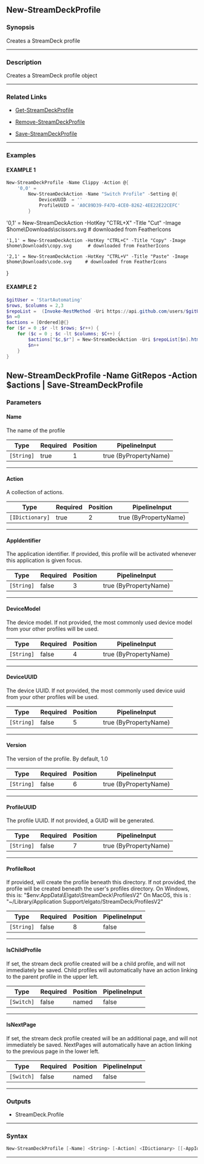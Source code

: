 New-StreamDeckProfile
---------------------
### Synopsis
Creates a StreamDeck profile

---
### Description

Creates a StreamDeck profile object

---
### Related Links
* [Get-StreamDeckProfile](Get-StreamDeckProfile.md)



* [Remove-StreamDeckProfile](Remove-StreamDeckProfile.md)



* [Save-StreamDeckProfile](Save-StreamDeckProfile.md)



---
### Examples
#### EXAMPLE 1
```PowerShell
New-StreamDeckProfile -Name Clippy -Action @{
    '0,0' =
        New-StreamDeckAction -Name "Switch Profile" -Setting @{
            DeviceUUID  = ''
            ProfileUUID = 'A0C89D39-F47D-4CE0-8262-4EE22E22CEFC'
        }
```
'0,1' = New-StreamDeckAction -HotKey "CTRL+X" -Title "Cut" -Image $home\Downloads\scissors.svg   # downloaded from FeatherIcons

    '1,1' = New-StreamDeckAction -HotKey "CTRL+C" -Title "Copy" -Image $home\Downloads\copy.svg      # downloaded from FeatherIcons

    '2,1' = New-StreamDeckAction -HotKey "CTRL+V" -Title "Paste" -Image $home\Downloads\code.svg     # downloaded from FeatherIcons
}
#### EXAMPLE 2
```PowerShell
$gitUser = 'StartAutomating'
$rows, $columns = 2,3
$repoList =  (Invoke-RestMethod -Uri https://api.github.com/users/$gitUser/repos?sort=pushed | ForEach-Object { $_ })
$n =0
$actions = [Ordered]@{}
for ($r = 0 ;$r -lt $rows; $r++) {
    for ($c = 0 ; $c -lt $columns; $C++) {
        $actions["$c,$r"] = New-StreamDeckAction -Uri $repoList[$n].html_url -Title $repoList[$n].name
        $n++
    }
}
```
New-StreamDeckProfile -Name GitRepos -Action $actions |
    Save-StreamDeckProfile
---
### Parameters
#### **Name**

The name of the profile






|Type      |Required|Position|PipelineInput        |
|----------|--------|--------|---------------------|
|`[String]`|true    |1       |true (ByPropertyName)|



---
#### **Action**

A collection of actions.






|Type           |Required|Position|PipelineInput        |
|---------------|--------|--------|---------------------|
|`[IDictionary]`|true    |2       |true (ByPropertyName)|



---
#### **AppIdentifier**

The application identifier.
If provided, this profile will be activated whenever this application is given focus.






|Type      |Required|Position|PipelineInput        |
|----------|--------|--------|---------------------|
|`[String]`|false   |3       |true (ByPropertyName)|



---
#### **DeviceModel**

The device model.
If not provided, the most commonly used device model from your other profiles will be used.






|Type      |Required|Position|PipelineInput        |
|----------|--------|--------|---------------------|
|`[String]`|false   |4       |true (ByPropertyName)|



---
#### **DeviceUUID**

The device UUID.
If not provided, the most commonly used device uuid from your other profiles will be used.






|Type      |Required|Position|PipelineInput        |
|----------|--------|--------|---------------------|
|`[String]`|false   |5       |true (ByPropertyName)|



---
#### **Version**

The version of the profile.  By default, 1.0






|Type      |Required|Position|PipelineInput        |
|----------|--------|--------|---------------------|
|`[String]`|false   |6       |true (ByPropertyName)|



---
#### **ProfileUUID**

The profile UUID.  If not provided, a GUID will be generated.






|Type      |Required|Position|PipelineInput        |
|----------|--------|--------|---------------------|
|`[String]`|false   |7       |true (ByPropertyName)|



---
#### **ProfileRoot**

If provided, will create the profile beneath this directory.
If not provided, the profile will be created beneath the user's profiles directory.
On Windows, this is: "$env:AppData\Elgato\StreamDeck\ProfilesV2\"
On MacOS, this is  : "~/Library/Application Support/elgato/StreamDeck/ProfilesV2"






|Type      |Required|Position|PipelineInput|
|----------|--------|--------|-------------|
|`[String]`|false   |8       |false        |



---
#### **IsChildProfile**

If set, the stream deck profile created will be a child profile, and will not immediately be saved.
Child profiles will automatically have an action linking to the parent profile in the upper left.






|Type      |Required|Position|PipelineInput|
|----------|--------|--------|-------------|
|`[Switch]`|false   |named   |false        |



---
#### **IsNextPage**

If set, the stream deck profile created will be an additional page, and will not immediately be saved.
NextPages will automatically have an action linking to the previous page in the lower left.






|Type      |Required|Position|PipelineInput|
|----------|--------|--------|-------------|
|`[Switch]`|false   |named   |false        |



---
### Outputs
* StreamDeck.Profile




---
### Syntax
```PowerShell
New-StreamDeckProfile [-Name] <String> [-Action] <IDictionary> [[-AppIdentifier] <String>] [[-DeviceModel] <String>] [[-DeviceUUID] <String>] [[-Version] <String>] [[-ProfileUUID] <String>] [[-ProfileRoot] <String>] [-IsChildProfile] [-IsNextPage] [<CommonParameters>]
```
---

